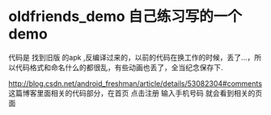 # oldfriends_demo  自己练习写的一个demo
代码是 找到旧版 的apk ,反编译过来的，以前的代码在换工作的时候，丢了...，所以代码格式和命名什么的都很乱，有些动画也丢了，全当纪念保存下.

http://blog.csdn.net/android_freshman/article/details/53082304#comments 这篇博客里面相关的代码部分，在首页 点击注册 输入手机号码 就会看到相关的页面
